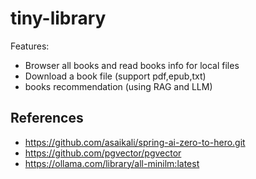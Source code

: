 # tiny-library

Features:
- Browser all books and read books info for local files
- Download a book file (support pdf,epub,txt)
- books recommendation (using RAG and LLM)




## References
- https://github.com/asaikali/spring-ai-zero-to-hero.git
- https://github.com/pgvector/pgvector
- https://ollama.com/library/all-minilm:latest